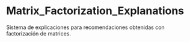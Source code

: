 # Matrix_Factorization_Explanations
Sistema de explicaciones para recomendaciones obtenidas con factorización de matrices.
